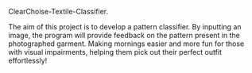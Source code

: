 
ClearChoise-Textile-Classifier.

The aim of this project is to develop a pattern classifier. By inputting an image, the program will provide feedback on the pattern present in the photographed garment. Making mornings easier and more fun for those with visual impairments, helping them pick out their perfect outfit effortlessly!
